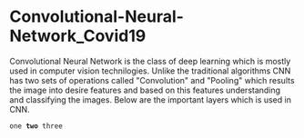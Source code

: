 # Convolutional-Neural-Network_Covid19

Convolutional Neural Network is the class of deep learning which is mostly used in computer vision technilogies. Unlike the traditional algorithms CNN has two sets of operations called "Convolution" and "Pooling" which results the image into desire features and based on this features understanding and classifying the images. Below are the important layers which is used in CNN.

<code>one **two** three</code>
